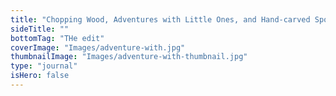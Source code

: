 ```yaml
---
title: "Chopping Wood, Adventures with Little Ones, and Hand-carved Spoons"
sideTitle: ""
bottomTag: "THe edit"
coverImage: "Images/adventure-with.jpg"
thumbnailImage: "Images/adventure-with-thumbnail.jpg"
type: "journal"
isHero: false
---
```

